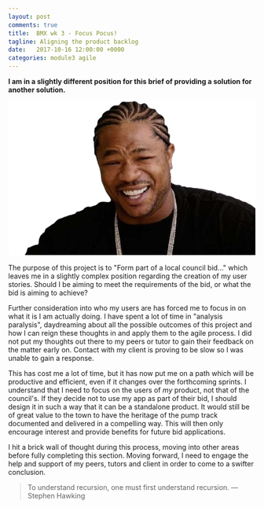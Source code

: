 ```yaml
---
layout: post
comments: true
title:  BMX wk 3 - Focus Pocus!
tagline: Aligning the product backlog
date:   2017-10-16 12:00:00 +0000
categories: module3 agile
---
```


**I am in a slightly different position for this brief of providing a solution for another solution.**

<img src="/media/2017-10-16/xzibit.png" />

The purpose of this project is to "Form part of a local council bid&hellip;" which leaves me in a slightly complex position regarding the creation of my user stories. Should I be aiming to meet the requirements of the bid, or what the bid is aiming to achieve?

Further consideration into who my users are has forced me to focus in on what it is I am actually doing. I have spent a lot of time in "analysis paralysis", daydreaming about all the possible outcomes of this project and how I can reign these thoughts in and apply them to the agile process. I did not put my thoughts out there to my peers or tutor to gain their feedback on the matter early on. Contact with my client is proving to be slow so I was unable to gain a response.

This has cost me a lot of time, but it has now put me on a path which will be productive and efficient, even if it changes over the forthcoming sprints. I understand that I need to focus on the users of _my_ product, not that of the council's. If they decide not to use my app as part of their bid, I should design it in such a way that it can be a standalone product. It would still be of great value to the town to have the heritage of the pump track documented and delivered in a compelling way. This will then only encourage interest and provide benefits for future bid applications.

I hit a brick wall of thought during this process, moving into other areas before fully completing this section. Moving forward, I need to engage the help and support of my peers, tutors and client in order to come to a swifter conclusion.

> To understand recursion, one must first understand recursion. — Stephen Hawking
